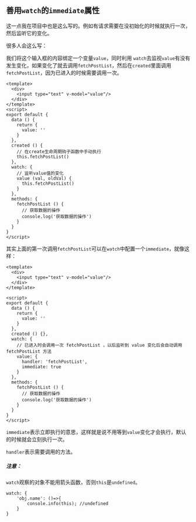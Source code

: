 ## 善用`watch`的`immediate`属性

这一点我在项目中也是这么写的。例如有请求需要在没初始化的时候就执行一次，然后监听它的变化。


很多人会这么写：

我们将这个输入框的内容绑定一个变量`value`，同时利用 `watch`去监视`value`有没有发生变化，如果变化了就去调用`fetchPostList`，然后在`created`里面调用`fetchPostList`，因为已进入的时候需要调用一次。
```
<template>
  <div>
    <input type="text" v-model="value"/>
  </div>
</template>
<script>
export default {
  data () {
    return {
      value: ''
    }
  },
  created () {
    // 在create生命周期钩子函数中手动执行
    this.fetchPostList()
  },
  watch: {
    // 监听value值的变化
    value (val, oldVal) {
      this.fetchPostList()
    }
  },
  methods: {
    fetchPostList () {
      // 获取数据的操作
      console.log('获取数据的操作')
    }
  }
}
</script>
```

其实上面的第一次调用`fetchPostList`可以在`watch`中配置一个`immediate`，就像这样：

```
<template>
  <div>
    <input type="text" v-model="value"/>
  </div>
</template>

<script>
export default {
  data () {
    return {
      value: ''
    }
  },
  created () {},
  watch: {
    // 已进入时会调用一次 fetchPostList ，以后监听到 value 变化后会自动调用 fetchPostList 方法
    value: {
      handler: 'fetchPostList',
      immediate: true
    }
  },
  methods: {
    fetchPostList () {
      // 获取数据的操作
      console.log('获取数据的操作')
    }
  }
}
</script>
```

`immediate`表示立即执行的意思，这样就是说不用等到`value`变化才会执行，默认的时候就会立刻执行一次。

`handler`表示需要调用的方法。

##### 注意：
`watch`观察的对象不能用箭头函数，否则`this`是`undefined`。

```
watch: {
    'obj.name': ()=>{
        console.info(this); //undefined
    }
}
```
